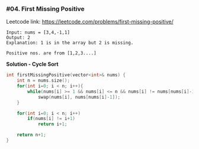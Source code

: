### #04. First Missing Positive

Leetcode link: https://leetcode.com/problems/first-missing-positive/

```
Input: nums = [3,4,-1,1]
Output: 2
Explanation: 1 is in the array but 2 is missing.

Positive nos. are from [1,2,3....]
```

**Solution - Cycle Sort**
```cpp
int firstMissingPositive(vector<int>& nums) {
    int n = nums.size();
    for(int i=0; i < n; i++){
        while(nums[i] >= 1 && nums[i] <= n && nums[i] != nums[nums[i]-1])
            swap(nums[i], nums[nums[i]-1]);
    }

    for(int i=0; i < n; i++)
        if(nums[i] != i+1)
            return i+1;

    return n+1;
}
```
